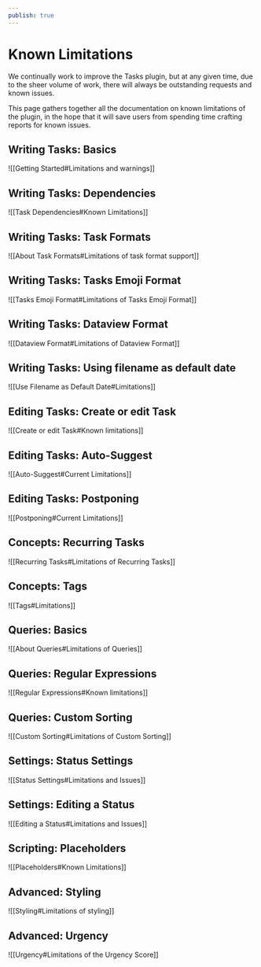 ```yaml
---
publish: true
---
```


# Known Limitations

<!--

MAINTENANCE NOTES

Each time a new 'Limitations'-type section is added to another page, add:

- A level-2 heading here
- And an embedded link - `![[....]]` to the new file and heading

How we make sure this page has an Outline when published:

- Embedded headings are not shown in Outline of this file - either in Reading view and when published
- Hence a level-2 heading is added in this file, so its structure its visible
- To prevent duplicate headings being rendered, any level-2 headings in the embedded content will be hidden using CSS:
    - on the Published website
    - and in Reading mode in this vault

-->

We continually work to improve the Tasks plugin, but at any given time, due to the sheer volume of work, there will always be outstanding requests and known issues.

This page gathers together all the documentation on known limitations of the plugin, in the hope that it will save users from spending time crafting reports for known issues.

## Writing Tasks: Basics

![[Getting Started#Limitations and warnings]]

## Writing Tasks: Dependencies

![[Task Dependencies#Known Limitations]]

## Writing Tasks: Task Formats

![[About Task Formats#Limitations of task format support]]

## Writing Tasks: Tasks Emoji Format

![[Tasks Emoji Format#Limitations of Tasks Emoji Format]]

## Writing Tasks: Dataview Format

![[Dataview Format#Limitations of Dataview Format]]

## Writing Tasks: Using filename as default date

![[Use Filename as Default Date#Limitations]]

## Editing Tasks: Create or edit Task

![[Create or edit Task#Known limitations]]

## Editing Tasks: Auto-Suggest

![[Auto-Suggest#Current Limitations]]

## Editing Tasks: Postponing

![[Postponing#Current Limitations]]

## Concepts: Recurring Tasks

![[Recurring Tasks#Limitations of Recurring Tasks]]

## Concepts: Tags

![[Tags#Limitations]]

## Queries: Basics

![[About Queries#Limitations of Queries]]

## Queries: Regular Expressions

![[Regular Expressions#Known limitations]]

## Queries: Custom Sorting

![[Custom Sorting#Limitations of Custom Sorting]]

## Settings: Status Settings

![[Status Settings#Limitations and Issues]]

## Settings: Editing a Status

![[Editing a Status#Limitations and Issues]]

## Scripting: Placeholders

![[Placeholders#Known Limitations]]

## Advanced: Styling

![[Styling#Limitations of styling]]

## Advanced: Urgency

![[Urgency#Limitations of the Urgency Score]]
